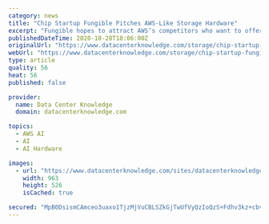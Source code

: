 ```yaml
---
category: news
title: "Chip Startup Fungible Pitches AWS-Like Storage Hardware"
excerpt: "Fungible hopes to attract AWS’s competitors who want to offer disaggregated scale-out cloud storage, Chow said. The second use case is parallel file systems for high-performance computing and artificial intelligence and machine learning applications ..."
publishedDateTime: 2020-10-28T18:06:00Z
originalUrl: "https://www.datacenterknowledge.com/storage/chip-startup-fungible-pitches-aws-storage-hardware"
webUrl: "https://www.datacenterknowledge.com/storage/chip-startup-fungible-pitches-aws-storage-hardware"
type: article
quality: 56
heat: 56
published: false

provider:
  name: Data Center Knowledge
  domain: datacenterknowledge.com

topics:
  - AWS AI
  - AI
  - AI Hardware

images:
  - url: "https://www.datacenterknowledge.com/sites/datacenterknowledge.com/files/fungible%20storage%20cluster.png"
    width: 963
    height: 526
    isCached: true

secured: "MpB0DsismCAmceo3uaxo1TjzMjVuCBLSZkGjTwUfVyQzIoQzS+Fdhv3kz+cbvPJUAvxjUB1ymdbTF4zlpYvHpaOFlrbBuHZGdYjnnKbShHvlz9/1za4E4OijDwnBVfKGAZEFu3pRgznWnE09Du1gi14cv9405Zy4ZtJjtcaXrBuHum7VnmCSJlM/zR+hiDV5EvL27srlIVjD1HTLdEWlTwYJnFa5f3xzTCwx2RvyPUBZtglCIu9Yqbzt7QM3z76pT6Uj5agpJy3XDLj4J9NWIn2NO1zznp9X/q2+Q4PPKmwewvH9x0ZMTUE7J1hQ44aIMCol2roRypDEKB8OcgmZDIYdMeKM1qjOG78WObh6vYY=;Rw9AB1187fmiaWziV7j6Ig=="
---
```


